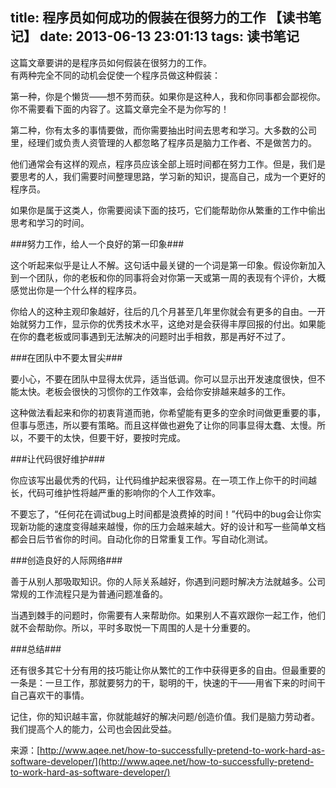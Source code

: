 title: 程序员如何成功的假装在很努力的工作 【读书笔记】
date: 2013-06-13 23:01:13
tags: 读书笔记
---

这篇文章要讲的是程序员如何假装在很努力的工作。  
有两种完全不同的动机会促使一个程序员做这种假装：
<!-- more -->
第一种，你是个懒货——想不劳而获。如果你是这种人，我和你同事都会鄙视你。你不需要看下面的内容了。这篇文章完全不是为你写的！

第二种，你有太多的事情要做，而你需要抽出时间去思考和学习。大多数的公司里，经理们或负责人资管理的人都忽略了程序员是脑力工作者、不是做苦力的。

他们通常会有这样的观点，程序员应该全部上班时间都在努力工作。但是，我们是要思考的人，我们需要时间整理思路，学习新的知识，提高自己，成为一个更好的程序员。

如果你是属于这类人，你需要阅读下面的技巧，它们能帮助你从繁重的工作中偷出思考和学习的时间。

###努力工作，给人一个良好的第一印象###

这个听起来似乎是让人不解。这句话中最关键的一个词是第一印象。假设你新加入到一个团队，你的老板和你的同事将会对你第一天或第一周的表现有个评价，大概感觉出你是一个什么样的程序员。

你给人的这种主观印象越好，往后的几个月甚至几年里你就会有更多的自由。一开始就努力工作，显示你的优秀技术水平，这绝对是会获得丰厚回报的付出。如果能在你的蠢老板或同事遇到无法解决的问题时出手相救，那是再好不过了。

###在团队中不要太冒尖###

要小心，不要在团队中显得太优异，适当低调。你可以显示出开发速度很快，但不能太快。老板会很快的习惯你的工作效率，会给你安排越来越多的工作。

这种做法看起来和你的初衷背道而驰，你希望能有更多的空余时间做更重要的事，但事与愿违，所以要有策略。而且这样做也避免了让你的同事显得太蠢、太慢。所以，不要干的太快，但要干好，要按时完成。

###让代码很好维护###

你应该写出最优秀的代码，让代码维护起来很容易。在一项工作上你干的时间越长，代码可维护性将越严重的影响你的个人工作效率。

不要忘了，“任何花在调试bug上时间都是浪费掉的时间！”代码中的bug会让你实现新功能的速度变得越来越慢，你的压力会越来越大。好的设计和写一些简单文档都会日后节省你的时间。自动化你的日常重复工作。写自动化测试。

###创造良好的人际网络###

善于从别人那吸取知识。你的人际关系越好，你遇到问题时解决方法就越多。公司常规的工作流程只是为普通问题准备的。

当遇到棘手的问题时，你需要有人来帮助你。如果别人不喜欢跟你一起工作，他们就不会帮助你。所以，平时多取悦一下周围的人是十分重要的。

###总结###

还有很多其它十分有用的技巧能让你从繁忙的工作中获得更多的自由。但最重要的一条是：一旦工作，那就要努力的干，聪明的干，快速的干——用省下来的时间干自己喜欢干的事情。

记住，你的知识越丰富，你就能越好的解决问题/创造价值。我们是脑力劳动者。我们提高个人的能力，公司也会因此受益。

来源：[http://www.aqee.net/how-to-successfully-pretend-to-work-hard-as-software-developer/](http://www.aqee.net/how-to-successfully-pretend-to-work-hard-as-software-developer/)